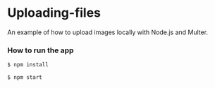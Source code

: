 # Uploading-files

An example of how to upload images locally with Node.js and Multer.

### How to run the app


```sh
$ npm install
```
```sh
$ npm start
```
